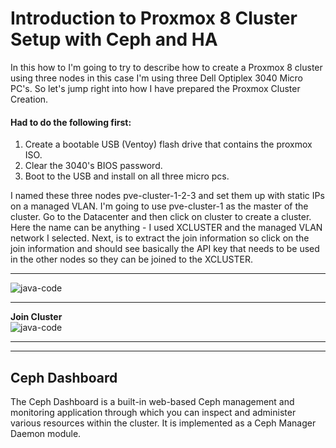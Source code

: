 # Introduction to Proxmox 8 Cluster Setup with Ceph and HA

In this how to I'm going to try to describe how to create a Proxmox 8 cluster using three nodes in this case I'm using three Dell Optiplex 3040 Micro PC's. So let's jump right into how I have prepared the Proxmox Cluster Creation.

#### Had to do the following first:  

1) Create a bootable USB (Ventoy) flash drive that contains the proxmox ISO.
2) Clear the 3040's BIOS password.
3) Boot to the USB and install on all three micro pcs.
 
I named these three nodes pve-cluster-1-2-3 and set them up with static IPs on a managed VLAN. I'm going to use pve-cluster-1 as the master of the cluster. Go to the Datacenter and then click on cluster to create a cluster. Here the name can be anything - I used XCLUSTER and the managed VLAN network I selected. Next, is to extract the join information so click on the join information and should see basically the API key that needs to be used in the other nodes so they can be joined to the XCLUSTER.

---

![java-code](https://raw.githubusercontent.com/rBums/cheat-sheets/main/server_management/proxmox/ceph/images/ceph-01.png)<hr>
<b>Join Cluster</b><br>
![java-code](https://raw.githubusercontent.com/rBums/cheat-sheets/main/server_management/proxmox/ceph/images/ceph-01.png)<hr>

---

## Ceph Dashboard

  The Ceph Dashboard is a built-in web-based Ceph management and monitoring application through which you can inspect and administer various resources within the cluster. It is implemented as a Ceph Manager Daemon module.